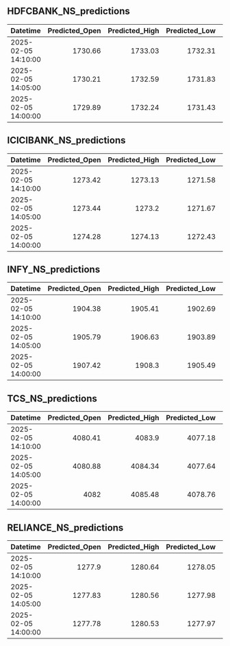 ## HDFCBANK_NS_predictions
| Datetime            |   Predicted_Open |   Predicted_High |   Predicted_Low |   Predicted_Close |   Predicted_Volume |
|:--------------------|-----------------:|-----------------:|----------------:|------------------:|-------------------:|
| 2025-02-05 14:10:00 |          1730.66 |          1733.03 |         1732.31 |           1731.21 |             110397 |
| 2025-02-05 14:05:00 |          1730.21 |          1732.59 |         1731.83 |           1730.77 |             110457 |
| 2025-02-05 14:00:00 |          1729.89 |          1732.24 |         1731.43 |           1730.38 |             112213 |

## ICICIBANK_NS_predictions
| Datetime            |   Predicted_Open |   Predicted_High |   Predicted_Low |   Predicted_Close |   Predicted_Volume |
|:--------------------|-----------------:|-----------------:|----------------:|------------------:|-------------------:|
| 2025-02-05 14:10:00 |          1273.42 |          1273.13 |         1271.58 |           1274.11 |            87478.4 |
| 2025-02-05 14:05:00 |          1273.44 |          1273.2  |         1271.67 |           1274.17 |            88413.6 |
| 2025-02-05 14:00:00 |          1274.28 |          1274.13 |         1272.43 |           1275.03 |            93908.4 |

## INFY_NS_predictions
| Datetime            |   Predicted_Open |   Predicted_High |   Predicted_Low |   Predicted_Close |   Predicted_Volume |
|:--------------------|-----------------:|-----------------:|----------------:|------------------:|-------------------:|
| 2025-02-05 14:10:00 |          1904.38 |          1905.41 |         1902.69 |           1903.57 |            49321.1 |
| 2025-02-05 14:05:00 |          1905.79 |          1906.63 |         1903.89 |           1904.88 |            42978.3 |
| 2025-02-05 14:00:00 |          1907.42 |          1908.3  |         1905.49 |           1906.58 |            43667.5 |

## TCS_NS_predictions
| Datetime            |   Predicted_Open |   Predicted_High |   Predicted_Low |   Predicted_Close |   Predicted_Volume |
|:--------------------|-----------------:|-----------------:|----------------:|------------------:|-------------------:|
| 2025-02-05 14:10:00 |          4080.41 |          4083.9  |         4077.18 |           4078.31 |            12914.2 |
| 2025-02-05 14:05:00 |          4080.88 |          4084.34 |         4077.64 |           4078.73 |            13290.6 |
| 2025-02-05 14:00:00 |          4082    |          4085.48 |         4078.76 |           4079.97 |            13375.7 |

## RELIANCE_NS_predictions
| Datetime            |   Predicted_Open |   Predicted_High |   Predicted_Low |   Predicted_Close |   Predicted_Volume |
|:--------------------|-----------------:|-----------------:|----------------:|------------------:|-------------------:|
| 2025-02-05 14:10:00 |          1277.9  |          1280.64 |         1278.05 |           1277.86 |             121580 |
| 2025-02-05 14:05:00 |          1277.83 |          1280.56 |         1277.98 |           1277.79 |             121358 |
| 2025-02-05 14:00:00 |          1277.78 |          1280.53 |         1277.97 |           1277.74 |             121892 |

